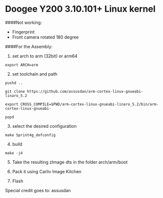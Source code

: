 Doogee Y200 3.10.101+ Linux kernel
====================================
####Not working:
- Fingerprint
- Front camera rotated 180 degree


####For the Assembly:

1) set arch to arm (32bit) or arm64

`export ARCH=arm`

2) set toolchain and path

`pushd ..`

`git clone https://github.com/assusdan/arm-cortex-linux-gnueabi-linaro_5.2`

`export CROSS_COMPILE=$PWD/arm-cortex-linux-gnueabi-linaro_5.2/bin/arm-cortex-linux-gnueabi-`

`popd`

3) select the desired configuration

`make Sprint4g_defconfig`

4) build

`make -j4`

5) Take the resulting zImage dts in the folder arch/arm/boot

6) Pack it using Carliv Image Kitchen 

7) Flash

Special credit goes to:
assusdan



